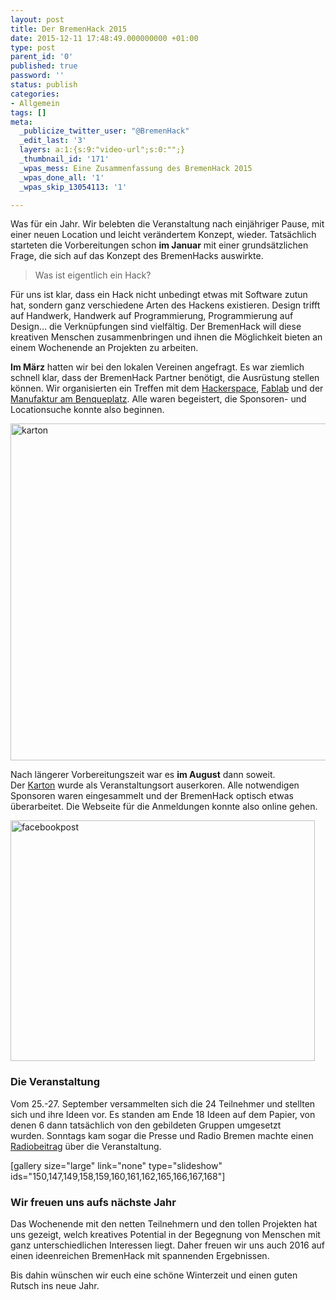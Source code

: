 ```yaml
---
layout: post
title: Der BremenHack 2015
date: 2015-12-11 17:48:49.000000000 +01:00
type: post
parent_id: '0'
published: true
password: ''
status: publish
categories:
- Allgemein
tags: []
meta:
  _publicize_twitter_user: "@BremenHack"
  _edit_last: '3'
  layers: a:1:{s:9:"video-url";s:0:"";}
  _thumbnail_id: '171'
  _wpas_mess: Eine Zusammenfassung des BremenHack 2015
  _wpas_done_all: '1'
  _wpas_skip_13054113: '1'

---
```

<p>
				Was für ein Jahr. Wir belebten die Veranstaltung nach einjähriger Pause, mit einer neuen Location und leicht verändertem Konzept, wieder. Tatsächlich starteten die Vorbereitungen schon <strong>im Januar</strong> mit einer grundsätzlichen Frage, die sich auf das Konzept des BremenHacks auswirkte.</p>
<blockquote><p>Was ist eigentlich ein Hack?</p></blockquote>
<p>Für uns ist klar, dass ein Hack nicht unbedingt etwas mit Software zutun hat, sondern ganz verschiedene Arten des Hackens existieren. Design trifft auf Handwerk, Handwerk auf Programmierung, Programmierung auf Design… die Verknüpfungen sind vielfältig. Der BremenHack will diese kreativen Menschen zusammenbringen und ihnen die Möglichkeit bieten an einem Wochenende an Projekten zu arbeiten.</p>
<p><strong>Im März</strong> hatten wir bei den lokalen Vereinen angefragt. Es war ziemlich schnell klar, dass der BremenHack Partner benötigt, die Ausrüstung stellen können. Wir organisierten ein Treffen mit dem <a href="http://hackerspace-bremen.de/">Hackerspace</a>, <a href="http://fablab-bremen.org/">Fablab</a> und der <a href="http://manufakturambenqueplatz.blogspot.de/">Manufaktur am Benqueplatz</a>. Alle waren begeistert, die Sponsoren- und Locationsuche konnte also beginnen.</p>
<p><img class="alignnone size-layers-landscape-large wp-image-154" src="{{ site.baseurl }}/assets/karton-1000x539.jpg" alt="karton" width="1000" height="539" /></p>
<p>Nach längerer Vorbereitungszeit war es <strong>im August</strong> dann soweit. Der <a href="https://www.facebook.com/Karton-977229215626347/">Karton</a> wurde als Veranstaltungsort auserkoren. Alle notwendigen Sponsoren waren eingesammelt und der BremenHack optisch etwas überarbeitet. Die Webseite für die Anmeldungen konnte also online gehen.</p>
<p><img class="alignnone size-full wp-image-137" src="{{ site.baseurl }}/assets/facebookpost.png" alt="facebookpost" width="487" height="385" /></p>
<h3>Die Veranstaltung</h3>
<p>Vom 25.-27. September versammelten sich die 24 Teilnehmer und stellten sich und ihre Ideen vor. Es standen am Ende 18 Ideen auf dem Papier, von denen 6 dann tatsächlich von den gebildeten Gruppen umgesetzt wurden. Sonntags kam sogar die Presse und Radio Bremen machte einen <a href="http://www.funkhauseuropa.de/themen/aktuell/bremenhack-100.html">Radiobeitrag</a> über die Veranstaltung.</p>
<p>[gallery size="large" link="none" type="slideshow" ids="150,147,149,158,159,160,161,162,165,166,167,168"]</p>
<h3>Wir freuen uns aufs nächste Jahr</h3>
<p>Das Wochenende mit den netten Teilnehmern und den tollen Projekten hat uns gezeigt, welch kreatives Potential in der Begegnung von Menschen mit ganz unterschiedlichen Interessen liegt. Daher freuen wir uns auch 2016 auf einen ideenreichen BremenHack mit spannenden Ergebnissen.</p>
<p>Bis dahin wünschen wir euch eine schöne Winterzeit und einen guten Rutsch ins neue Jahr.		</p>
